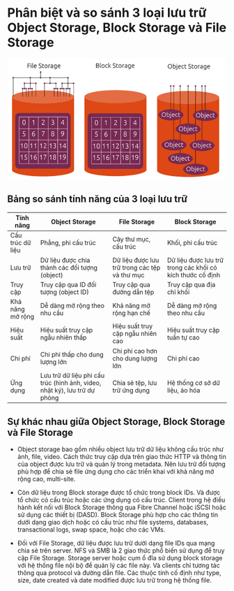 # Phân biệt và so sánh 3 loại lưu trữ Object Storage, Block Storage và File Storage


<img src="Picture/d.png" />


## Bảng so sánh tính năng của 3 loại lưu trữ

| Tính năng | Object Storage | File Storage | Block Storage |
|-----------|----------------|--------------|---------------|
| Cấu trúc dữ liệu | Phẳng, phi cấu trúc | Cây thư mục, cấu trúc | Khối, phi cấu trúc |
| Lưu trữ | Dữ liệu được chia thành các đối tượng (object) | Dữ liệu được lưu trữ trong các tệp và thư mục | Dữ liệu được lưu trữ trong các khối có kích thước cố định |
| Truy cập | Truy cập qua ID đối tượng (object ID) | Truy cập qua đường dẫn tệp | Truy cập qua địa chỉ khối |
| Khả năng mở rộng | Dễ dàng mở rộng theo nhu cầu | Khả năng mở rộng hạn chế | Dễ dàng mở rộng theo nhu cầu |
| Hiệu suất | Hiệu suất truy cập ngẫu nhiên thấp | Hiệu suất truy cập ngẫu nhiên cao | Hiệu suất truy cập tuần tự cao |
| Chi phí | Chi phí thấp cho dung lượng lớn | Chi phí cao hơn cho dung lượng lớn | Chi phí cao |
| Ứng dụng | Lưu trữ dữ liệu phi cấu trúc (hình ảnh, video, nhật ký), lưu trữ dự phòng | Chia sẻ tệp, lưu trữ ứng dụng | Hệ thống cơ sở dữ liệu, ảo hóa |


## Sự khác nhau giữa Object Storage, Block Storage và File Storage

* Object storage bao gồm nhiều object lưu trữ dữ liệu không cấu trúc như ảnh, file, video. Cách thức truy cập dựa trên giao thức HTTP và thông tin của object được lưu trữ và quản lý trong metadata. Nên lưu trữ đối tượng phù hợp để chia sẻ file ứng dụng cho các triển khai với khả năng mở rộng cao, multi-site.

* Còn dữ liệu trong Block storage được tổ chức trong block IDs. Và được tổ chức có cấu trúc hoặc các ứng dụng có cấu trúc. Client trong hệ điều hành kết nối với Block Storage thông qua Fibre Channel hoặc iSCSI hoặc sử dụng các thiết bị (DASD). Block Storage phù hợp cho các thông tin dưới dạng giao dịch hoặc có cấu trúc như file systems, databases, transactional logs, swap space, hoặc cho các VMs.

* Đối với File Storage, dữ liệu được lưu trữ dưới dạng file IDs qua mạng chia sẻ trên server. NFS và SMB là 2 giao thức phổ biến sử dụng để truy cập File Storage. Storage server hoặc cụm ổ đĩa sử dụng block storage với hệ thống file nội bộ để quản lý các file này. Và clients chỉ tương tác thông qua protocol và đường dẫn file. Các thuộc tính cố định như type, size, date created và date modified được lưu trữ trong hệ thống file.
